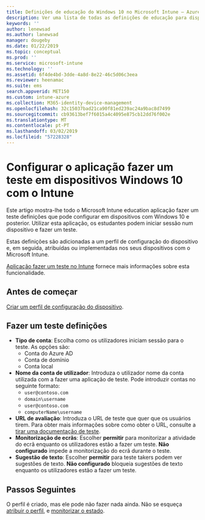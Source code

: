 ```yaml
---
title: Definições de educação do Windows 10 no Microsoft Intune – Azure | Documentos da Microsoft
description: Ver uma lista de todas as definições de educação para dispositivos Windows 10. Utilize estas definições no perfil de configuração de dispositivo com a fazer uma aplicação de teste, escolha como os utilizadores ou os estudantes iniciam sessão no monitor de tela durante o teste e mais no Intune.
keywords: ''
author: lenewsad
ms.author: lanewsad
manager: dougeby
ms.date: 01/22/2019
ms.topic: conceptual
ms.prod: ''
ms.service: microsoft-intune
ms.technology: ''
ms.assetid: 6f4de4bd-3dde-4a8d-8e22-46c5d06c3eea
ms.reviewer: heenamac
ms.suite: ems
search.appverid: MET150
ms.custom: intune-azure
ms.collection: M365-identity-device-management
ms.openlocfilehash: 32c15037bad21ca90f81ed239ac24a9bac8d7499
ms.sourcegitcommit: cb93613bef7f6015a4c4095e875cb12dd76f002e
ms.translationtype: MT
ms.contentlocale: pt-PT
ms.lasthandoff: 03/02/2019
ms.locfileid: "57228328"
---
```

# <a name="configure-the-take-a-test-app-on-windows-10-devices-using-intune"></a>Configurar o aplicação fazer um teste em dispositivos Windows 10 com o Intune

Este artigo mostra-lhe todo o Microsoft Intune education aplicação fazer um teste definições que pode configurar em dispositivos com Windows 10 e posterior. Utilizar esta aplicação, os estudantes podem iniciar sessão num dispositivo e fazer um teste.

Estas definições são adicionadas a um perfil de configuração do dispositivo e, em seguida, atribuídas ou implementadas nos seus dispositivos com o Microsoft Intune.

[Aplicação fazer um teste no Intune](education-settings-configure.md) fornece mais informações sobre esta funcionalidade.

## <a name="before-you-begin"></a>Antes de começar

[Criar um perfil de configuração do dispositivo](education-settings-configure.md#create-a-device-profile).

## <a name="take-a-test-settings"></a>Fazer um teste definições

- **Tipo de conta**: Escolha como os utilizadores iniciam sessão para o teste. As opções são:
  - Conta do Azure AD
  - Conta de domínio
  - Conta local
- **Nome da conta de utilizador**: Introduza o utilizador nome da conta utilizada com a fazer uma aplicação de teste. Pode introduzir contas no seguinte formato:
  - `user@contoso.com`
  - `domain\username`
  - `user@contoso.com`
  - `computerName\username`
- **URL de avaliação**: Introduza o URL de teste que quer que os usuários tirem. Para obter mais informações sobre como obter o URL, consulte a [tirar uma documentação de teste](https://docs.microsoft.com/education/windows/take-tests-in-windows-10).
- **Monitorização de ecrãs**: Escolher **permitir** para monitorizar a atividade do ecrã enquanto os utilizadores estão a fazer um teste. **Não configurado** impede a monitorização do ecrã durante o teste.
- **Sugestão de texto**: Escolher **permitir** para teste takers podem ver sugestões de texto. **Não configurado** bloqueia sugestões de texto enquanto os utilizadores estão a fazer um teste.

## <a name="next-steps"></a>Passos Seguintes

O perfil é criado, mas ele pode não fazer nada ainda. Não se esqueça [atribuir o perfil](device-profile-assign.md), e [monitorizar o estado](device-profile-monitor.md).
